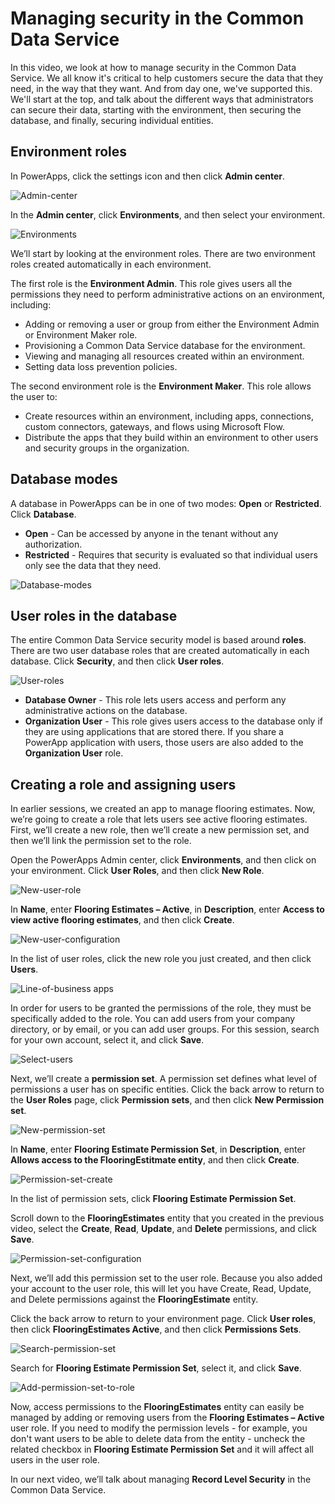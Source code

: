 <properties
   pageTitle="The Common Data Service: Managing security | Microsoft PowerApps"
   description="Managing security in the Common Data Service"
   services=""
   suite="powerapps"
   documentationCenter="na"
   authors="v-brbene"
   manager="anneta"
   editor=""
   tags=""
   featuredVideoId="os33pHQ9jSU"
   courseDuration="4m"/>

<tags
   ms.service="powerapps"
   ms.devlang="na"
   ms.topic="get-started-article"
   ms.tgt_pltfrm="na"
   ms.workload="na"
   ms.date="06/16/2017"
   ms.author="v-brbene"/>

# Managing security in the Common Data Service

In this video, we look at how to manage security in the Common Data Service. We all know it's critical to help customers secure the data that they need, in the way that they want. And from day one, we've supported this. We'll start at the top, and talk about the different ways that administrators can secure their data, starting with the environment, then securing the database, and finally, securing individual entities. 


## Environment roles

In PowerApps, click the settings icon and then click **Admin center**. 

![Admin-center](./media/learning-common-data-service-managing-security/admin-center.png)

In the **Admin center**, click **Environments**, and then select your environment.

![Environments](./media/learning-common-data-service-managing-security/environment-roles.png)
 

We’ll start by looking at the environment roles. There are two environment roles created automatically in each environment. 

The first role is the **Environment Admin**. This role gives users all the permissions they need to perform administrative actions on an environment, including:

- Adding or removing a user or group from either the Environment Admin or Environment Maker role.
- Provisioning a Common Data Service database for the environment.
- Viewing and managing all resources created within an environment.
- Setting data loss prevention policies. 

The second environment role is the **Environment Maker**. This role allows the user to:

- Create resources within an environment, including apps, connections, custom connectors, gateways, and flows using Microsoft Flow. 
- Distribute the apps that they build within an environment to other users and security groups in the organization. 

## Database modes

A database in PowerApps can be in one of two modes: **Open** or **Restricted**. Click **Database**.

- **Open** - Can be accessed by anyone in the tenant without any authorization. 
- **Restricted** - Requires that security is evaluated so that individual users only see the data that they need.

![Database-modes](./media/learning-common-data-service-managing-security/database-modes.png)



## User roles in the database

The entire Common Data Service security model is based around **roles**.  There are two user database roles that are created automatically in each database. Click **Security**, and then click **User roles**.

![User-roles](./media/learning-common-data-service-managing-security/user-roles.png)


- **Database Owner** - This role lets users access and perform any administrative actions on the database.
- **Organization User** - This role gives users access to the database only if they are using applications that are stored there. If you share a PowerApp application with users, those users are also added to the **Organization User** role.


## Creating a role and assigning users

In earlier sessions, we created an app to manage flooring estimates. Now, we’re going to create a role that lets users see active flooring estimates. First, we’ll create a new role, then we’ll create a new permission set, and then we’ll link the permission set to the role. 

Open the PowerApps Admin center, click **Environments**, and then click on your environment. Click **User Roles**, and then click **New Role**. 

![New-user-role](./media/learning-common-data-service-managing-security/new-user-role.png) 

In **Name**, enter **Flooring Estimates – Active**, in **Description**, enter **Access to view active flooring estimates**, and then click **Create**. 

![New-user-configuration](./media/learning-common-data-service-managing-security/new-role-dialog.png) 

In the list of user roles, click the new role you just created, and then click **Users**. 

![Line-of-business apps](./media/learning-common-data-service-managing-security/role-users.png)

In order for users to be granted the permissions of the role, they must be specifically added to the role. You can add users from your company directory, or by email, or you can add user groups. For this session, search for your own account, select it, and click **Save**.

![Select-users](./media/learning-common-data-service-managing-security/select-role-users.png) 

Next, we’ll create a **permission set**. A permission set defines what level of permissions a user has on specific entities. Click the back arrow to return to the **User Roles** page, click **Permission sets**, and then click **New Permission set**.

![New-permission-set](./media/learning-common-data-service-managing-security/new-permission-set.png)

In **Name**, enter **Flooring Estimate Permission Set**, in **Description**, enter **Allows access to the FlooringEstitmate entity**, and then click **Create**.  

![Permission-set-create](./media/learning-common-data-service-managing-security/new-permission-set-dialog.png) 

In the list of permission sets, click **Flooring Estimate Permission Set**. 

Scroll down to the **FlooringEstimates** entity that you created in the previous video, select the **Create**, **Read**, **Update**, and **Delete** permissions, and click **Save**. 

![Permission-set-configuration](./media/learning-common-data-service-managing-security/configure-permission-set.png)

Next, we’ll add this permission set to the user role. Because you also added your account to the user role, this will let you have Create, Read, Update, and Delete permissions against the **FlooringEstimate** entity. 

Click the back arrow to return to your environment page. Click **User roles**, then click **FlooringEstimates Active**, and then click **Permissions Sets**.

![Search-permission-set](./media/learning-common-data-service-managing-security/add-permission-set-to-role.png) 

Search for **Flooring Estimate Permission Set**, select it, and click **Save**. 

![Add-permission-set-to-role](./media/learning-common-data-service-managing-security/select-permission-set.png) 

Now, access permissions to the **FlooringEstimates** entity can easily be managed by adding or removing users from the **Flooring Estimates – Active** user role. If you need to modify the permission levels - for example, you don't want users to be able to delete data from the entity - uncheck the related checkbox in **Flooring Estimate Permission Set** and it will affect all users in the user role.

In our next video, we’ll talk about managing **Record Level Security** in the Common Data Service. 



